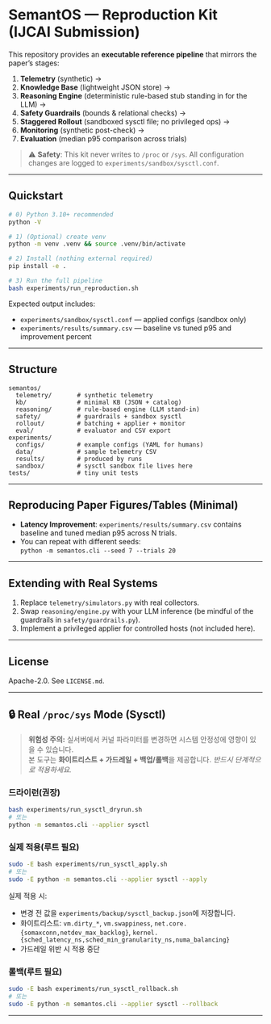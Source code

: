 # SemantOS — Reproduction Kit (IJCAI Submission)

This repository provides an **executable reference pipeline** that mirrors the paper’s stages:

1. **Telemetry** (synthetic) →
2. **Knowledge Base** (lightweight JSON store) →
3. **Reasoning Engine** (deterministic rule-based stub standing in for the LLM) →
4. **Safety Guardrails** (bounds & relational checks) →
5. **Staggered Rollout** (sandboxed sysctl file; no privileged ops) →
6. **Monitoring** (synthetic post-check) →
7. **Evaluation** (median p95 comparison across trials)

> ⚠️ **Safety**: This kit never writes to `/proc` or `/sys`. All configuration changes are logged to `experiments/sandbox/sysctl.conf`.

---

## Quickstart

```bash
# 0) Python 3.10+ recommended
python -V

# 1) (Optional) create venv
python -m venv .venv && source .venv/bin/activate

# 2) Install (nothing external required)
pip install -e .

# 3) Run the full pipeline
bash experiments/run_reproduction.sh
```

Expected output includes:
- `experiments/sandbox/sysctl.conf` — applied configs (sandbox only)
- `experiments/results/summary.csv` — baseline vs tuned p95 and improvement percent

---

## Structure

```
semantos/
  telemetry/       # synthetic telemetry
  kb/              # minimal KB (JSON + catalog)
  reasoning/       # rule-based engine (LLM stand-in)
  safety/          # guardrails + sandbox sysctl
  rollout/         # batching + applier + monitor
  eval/            # evaluator and CSV export
experiments/
  configs/         # example configs (YAML for humans)
  data/            # sample telemetry CSV
  results/         # produced by runs
  sandbox/         # sysctl sandbox file lives here
tests/             # tiny unit tests
```

---

## Reproducing Paper Figures/Tables (Minimal)

- **Latency Improvement**: `experiments/results/summary.csv` contains baseline and tuned median p95 across N trials.
- You can repeat with different seeds:  
  `python -m semantos.cli --seed 7 --trials 20`

---

## Extending with Real Systems

1. Replace `telemetry/simulators.py` with real collectors.
2. Swap `reasoning/engine.py` with your LLM inference (be mindful of the guardrails in `safety/guardrails.py`).
3. Implement a privileged applier for controlled hosts (not included here).

---

## License

Apache-2.0. See `LICENSE.md`.


---

## 🔒 Real `/proc/sys` Mode (Sysctl)

> **위험성 주의:** 실서버에서 커널 파라미터를 변경하면 시스템 안정성에 영향이 있을 수 있습니다.  
> 본 도구는 **화이트리스트 + 가드레일 + 백업/롤백**을 제공합니다. *반드시 단계적으로 적용하세요.*

### 드라이런(권장)
```bash
bash experiments/run_sysctl_dryrun.sh
# 또는
python -m semantos.cli --applier sysctl
```

### 실제 적용(루트 필요)
```bash
sudo -E bash experiments/run_sysctl_apply.sh
# 또는
sudo -E python -m semantos.cli --applier sysctl --apply
```

실제 적용 시:
- 변경 전 값을 `experiments/backup/sysctl_backup.json`에 저장합니다.
- 화이트리스트: `vm.dirty_*`, `vm.swappiness`, `net.core.{somaxconn,netdev_max_backlog}`, `kernel.{sched_latency_ns,sched_min_granularity_ns,numa_balancing}`
- 가드레일 위반 시 적용 중단

### 롤백(루트 필요)
```bash
sudo -E bash experiments/run_sysctl_rollback.sh
# 또는
sudo -E python -m semantos.cli --applier sysctl --rollback
```

---
